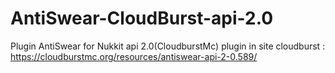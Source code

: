 # AntiSwear-CloudBurst-api-2.0
Plugin AntiSwear for Nukkit api 2.0(CloudburstMc)
plugin in site cloudburst : https://cloudburstmc.org/resources/antiswear-api-2-0.589/
